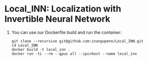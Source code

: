 # Local_INN: Localization with Invertible Neural Network


1. You can use our Dockerfile build and run the container:
    ```
    git clone --recursive git@github.com:zzangupenn/Local_INN.git
    cd Local_INN
    docker build -t local_inn .
    docker run -ti --rm --gpus all --ipc=host --name local_inn
    ```
